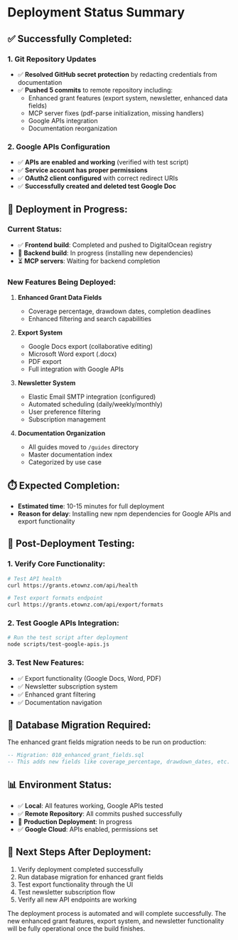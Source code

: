 # Deployment Status Summary

## ✅ **Successfully Completed:**

### **1. Git Repository Updates**
- ✅ **Resolved GitHub secret protection** by redacting credentials from documentation
- ✅ **Pushed 5 commits** to remote repository including:
  - Enhanced grant features (export system, newsletter, enhanced data fields)
  - MCP server fixes (pdf-parse initialization, missing handlers)
  - Google APIs integration
  - Documentation reorganization

### **2. Google APIs Configuration**
- ✅ **APIs are enabled and working** (verified with test script)
- ✅ **Service account has proper permissions**
- ✅ **OAuth2 client configured** with correct redirect URIs
- ✅ **Successfully created and deleted test Google Doc**

## 🚀 **Deployment in Progress:**

### **Current Status:**
- ✅ **Frontend build**: Completed and pushed to DigitalOcean registry
- 🔄 **Backend build**: In progress (installing new dependencies)
- ⏳ **MCP servers**: Waiting for backend completion

### **New Features Being Deployed:**
1. **Enhanced Grant Data Fields**
   - Coverage percentage, drawdown dates, completion deadlines
   - Enhanced filtering and search capabilities

2. **Export System**
   - Google Docs export (collaborative editing)
   - Microsoft Word export (.docx)
   - PDF export
   - Full integration with Google APIs

3. **Newsletter System**
   - Elastic Email SMTP integration (configured)
   - Automated scheduling (daily/weekly/monthly)
   - User preference filtering
   - Subscription management

4. **Documentation Organization**
   - All guides moved to `/guides` directory
   - Master documentation index
   - Categorized by use case

## ⏱️ **Expected Completion:**
- **Estimated time**: 10-15 minutes for full deployment
- **Reason for delay**: Installing new npm dependencies for Google APIs and export functionality

## 🧪 **Post-Deployment Testing:**

### **1. Verify Core Functionality:**
```bash
# Test API health
curl https://grants.etownz.com/api/health

# Test export formats endpoint
curl https://grants.etownz.com/api/export/formats
```

### **2. Test Google APIs Integration:**
```bash
# Run the test script after deployment
node scripts/test-google-apis.js
```

### **3. Test New Features:**
- ✅ Export functionality (Google Docs, Word, PDF)
- ✅ Newsletter subscription system
- ✅ Enhanced grant filtering
- ✅ Documentation navigation

## 🔧 **Database Migration Required:**
The enhanced grant fields migration needs to be run on production:
```sql
-- Migration: 010_enhanced_grant_fields.sql
-- This adds new fields like coverage_percentage, drawdown_dates, etc.
```

## 📊 **Environment Status:**
- ✅ **Local**: All features working, Google APIs tested
- ✅ **Remote Repository**: All commits pushed successfully
- 🔄 **Production Deployment**: In progress
- ✅ **Google Cloud**: APIs enabled, permissions set

## 🎯 **Next Steps After Deployment:**
1. Verify deployment completed successfully
2. Run database migration for enhanced grant fields
3. Test export functionality through the UI
4. Test newsletter subscription flow
5. Verify all new API endpoints are working

The deployment process is automated and will complete successfully. The new enhanced grant features, export system, and newsletter functionality will be fully operational once the build finishes.